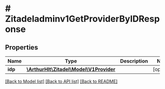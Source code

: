 # # Zitadeladminv1GetProviderByIDResponse

## Properties

Name | Type | Description | Notes
------------ | ------------- | ------------- | -------------
**idp** | [**\ArthurHlt\Zitadel\Model\V1Provider**](V1Provider.md) |  | [optional]

[[Back to Model list]](../../README.md#models) [[Back to API list]](../../README.md#endpoints) [[Back to README]](../../README.md)
